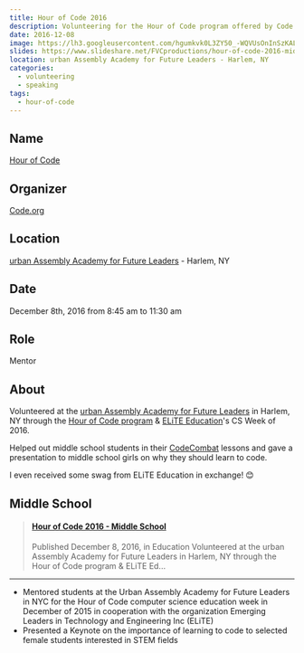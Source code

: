 ```yaml
---
title: Hour of Code 2016
description: Volunteering for the Hour of Code program offered by Code.org for a second time in a row!
date: 2016-12-08
image: https://lh3.googleusercontent.com/hgumkvk0L3ZY50_-WQVUsOnInSzKALwF7X67uJ-LiexX1NSURyVnurLL3KZjMoOtTy3FYX76H8Q7PDEvD-w2rDg73Pi_3PTm1XQuBorRud0cUcV30udODNkf_xrdDaaqnd0wbTZ5utry2ecC8Pwfmnk7IiwTXR7UTfBEMwSvctodzreU6ONF6cfNphZDn_ocfoGSQ0DFQWZmtVJdJY_3U_LH0MnBAQ2x4qOLLDhN6iZWRs2q2551MM2I0YGSz7LMNoK3yNPYqHxDqQPmkeq4oYU0m5MJqLzYqT7XKTNPQUaTmfBLgfKBTGZF1mtrfxoLG4nIsZxWuB-pziqgeCuVIeVDAm2S7JFQO56Dm5BcaNI6mkMaENKJRdaOqJPbm5StCVWmfbek3XTZGhc5aDdVI1BtJOapuE7LM2XUP83HP5cN8kpxiCDIY7e24btFXkgAHfoZ1CjGStefb3CEQ3upNX2EvbTKHqmDGV-KGOAeFilYm6nrae0Xsk9BNVNMjKvxvchlzMdSxzX7xEyJQWGugB2KmSmDVmU1vhWflzAs1lUghGTnruTj4eWYo0FEAeaf7kTz_P7yRuh0Zjkmzk5HOhDbTsSrS5qBIsAxtrjR8OLJf2QMEWsJabse4mWRWvKw=w1600-h899-no
slides: https://www.slideshare.net/FVCproductions/hour-of-code-2016-middle-school
location: urban Assembly Academy for Future Leaders - Harlem, NY
categories:
  - volunteering
  - speaking
tags:
  - hour-of-code
---
```


## Name

[Hour of Code](https://hourofcode.com/)

## Organizer

[Code.org](https://code.org)

## Location

[urban Assembly Academy for Future Leaders](https://schools.nyc.gov/SchoolPortals/05/M286/default.htm) - Harlem, NY

## Date

December 8th, 2016 from 8:45 am to 11:30 am

## Role

Mentor

## About

Volunteered at the [urban Assembly Academy for Future Leaders](https://schools.nyc.gov/SchoolPortals/05/M286/default.htm) in Harlem, NY through the [Hour of Code program](https://hourofcode.com) & [ELiTE Education](https://www.elite-education.org/csweek2016)'s CS Week of 2016.

Helped out middle school students in their [CodeCombat](https://codecombat.com) lessons and gave a presentation to middle school girls on why they should learn to code.

I even received some swag from ELiTE Education in exchange! 😊

## Middle School

<blockquote class="embedly-card"><h4><a href="https://www.slideshare.net/FVCproductions/hour-of-code-2016-middle-school">Hour of Code 2016 - Middle School</a></h4><p>Published December 8, 2016, in Education Volunteered at the urban Assembly Academy for Future Leaders in Harlem, NY through the Hour of Code program & ELiTE Ed...</p></blockquote>
<script async src="//cdn.embedly.com/widgets/platform.js" charset="UTF-8"></script>

---

- Mentored students at the Urban Assembly Academy for Future Leaders in NYC for the Hour of Code computer science education week in December of 2015 in cooperation with the organization Emerging Leaders in Technology and Engineering Inc (ELiTE)
- Presented a Keynote on the importance of learning to code to selected female students interested in STEM fields
